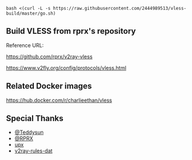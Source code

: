
```
bash <(curl -L -s https://raw.githubusercontent.com/2444989513/vless-build/master/go.sh)
```




## Build VLESS from rprx's repository

Reference URL:  

https://github.com/rprx/v2ray-vless   

https://www.v2fly.org/config/protocols/vless.html

## Related Docker images

https://hub.docker.com/r/charlieethan/vless

## Special Thanks

- [@Teddysun](https://github.com/teddysun)	
- [@RPRX](https://github.com/rprx)	
- [upx](https://github.com/upx/upx)		
- [v2ray-rules-dat](https://github.com/Loyalsoldier/v2ray-rules-dat)	
